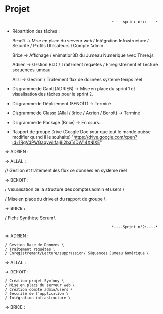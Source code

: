 # Projet

                                                     *----Sprint n°1:----*

- Répartition des tâches :

    Benoît -> Mise en place du serveur web / Intégration Infrastructure / Securité / Profils Utilisateurs / Compte Admin
 
    Brice -> Affichage / Animation3D du Jumeau Numérique avec Three.js

    Adrien -> Gestion BDD / Traitement requêtes / Enregistrement et Lecture sequences jumeau

    Allal -> Gestion / Traitement flux de données système temps réel

- Diagramme de Gantt (ADRIEN) ->  Mise en place du sprint 1 et visualisation des tâches pour le sprint 2.

- Diagramme de Déploiement (BENOÎT) -> Terminé

- Diagramme de Classe (Allal / Brice / Adrien / Benoît) -> Terminé

- Diagramme de Package (Brice) -> En cours...

- Rapport de groupe Drive (Google Doc pour que tout le monde puisse modifier quand il le souhaite)
  "https://drive.google.com/open?id=1RgVdPWGaqvwlrfaj8I2baTsDW14XNlXE"


=> ADRIEN :

=> ALLAL :

// Gestion et traitement des flux de données en système réel

=> BENOIT :  

/ Visualisation de la structure des comptes admin et users \

/ Mise en place du drive et du rapport de groupe \

=> BRICE :   

/ Fiche Synthèse Scrum \


                                                     *----Sprint n°2:----*

=> ADRIEN : 

    / Gestion Base de Données \ 
    / Traitement requêtes \ 
    / Enregistrement/Lecture/suppression/ Séquences Jumeau Numérique \

=> ALLAL :

    
    
=> BENOIT : 

    / Création projet Symfony \ 
    / Mise en place du serveur web \ 
    / Création compte admin/users \ 
    / Sécurité de l'application \ 
    / Intégration infrastructure \

=> BRICE : 

    
